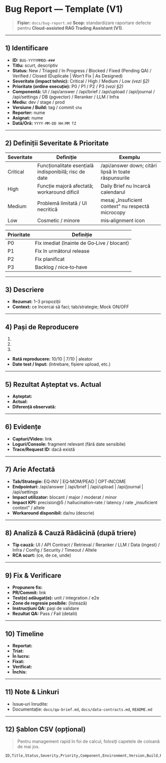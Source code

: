 # Bug Report — Template (V1)

> **Fișier:** `docs/bug-report.md`
> **Scop:** standardizare raportare defecte pentru **Cloud‑assisted RAG Trading Assistant (V1)**.

---

## 1) Identificare

* **ID:** `BUG‑YYYYMMDD‑###`
* **Titlu:** scurt, descriptiv
* **Status:** New / Triaged / In Progress / Blocked / Fixed (Pending QA) / Verified / Closed (Duplicate | Won’t Fix | As Designed)
* **Severitate (impact tehnic):** Critical / High / Medium / Low *(vezi §2)*
* **Prioritate (ordine execuție):** P0 / P1 / P2 / P3 *(vezi §2)*
* **Componentă:** UI / /api/answer / /api/brief / /api/upload / /api/journal / /api/settings / DB (pgvector) / Reranker / LLM / Infra
* **Mediu:** dev / stage / prod
* **Versiune / Build:** tag / commit `sha`
* **Reporter:** nume
* **Asignat:** nume
* **Dată/Oră:** `YYYY‑MM‑DD HH:MM TZ`

---

## 2) Definiții Severitate & Prioritate

| Severitate | Definiție                                             | Exemplu                                              |
| ---------- | ----------------------------------------------------- | ---------------------------------------------------- |
| Critical   | Funcționalitate esențială indisponibilă; risc de date | /api/answer down; citări lipsă în toate răspunsurile |
| High       | Funcție majoră afectată; workaround dificil           | Daily Brief nu încarcă calendarul                    |
| Medium     | Problemă limitată / UI necritică                      | mesaj „Insuficient context” nu respectă microcopy    |
| Low        | Cosmetic / minore                                     | mis‑alignment icon                                   |

| Prioritate | Definiție                                  |
| ---------- | ------------------------------------------ |
| P0         | Fix imediat (înainte de Go‑Live / blocant) |
| P1         | Fix în următorul release                   |
| P2         | Fix planificat                             |
| P3         | Backlog / nice‑to‑have                     |

---

## 3) Descriere

* **Rezumat:** 1–3 propoziții
* **Context:** ce încercai să faci; tab/strategie; Mock ON/OFF

---

## 4) Pași de Reproducere

1.
2.
3.

* **Rată reproducere:** 10/10 | 7/10 | aleator
* **Date test / Input:** (întrebare, fișiere upload, etc.)

---

## 5) Rezultat Așteptat vs. Actual

* **Așteptat:**
* **Actual:**
* **Diferență observată:**

---

## 6) Evidențe

* **Capturi/Video:** link
* **Loguri/Console:** fragment relevant (fără date sensibile)
* **Trace/Request ID:** dacă există

---

## 7) Arie Afectată

* **Tab/Strategie:** EQ‑INV | EQ‑MOM/PEAD | OPT‑INCOME
* **Endpointuri:** /api/answer | /api/brief | /api/upload | /api/journal | /api/settings
* **Impact utilizator:** blocant / major / moderat / minor
* **Impact KPI:** precision@5 / hallucination‑rate / latency / rate „insuficient context” / altele
* **Workaround disponibil:** da/nu (descrie)

---

## 8) Analiză & Cauză Rădăcină (după triere)

* **Tip cauză:** UI / API Contract / Retrieval / Reranker / LLM / Data (ingest) / Infra / Config / Security / Timeout / Altele
* **RCA scurt:** (ce, de ce, unde)

---

## 9) Fix & Verificare

* **Propunere fix:**
* **PR/Commit:** link
* **Test(e) adăugat(e):** unit / integration / e2e
* **Zone de regresie posibile:** (listează)
* **Instrucțiuni QA:** pași de validare
* **Rezultat QA:** Pass / Fail (detalii)

---

## 10) Timeline

* **Reportat:**
* **Triat:**
* **În lucru:**
* **Fixat:**
* **Verificat:**
* **Închis:**

---

## 11) Note & Linkuri

* Issue‑uri înrudite:
* Documentație: `docs/qa-brief.md`, `docs/data-contracts.md`, `README.md`

---

## 12) Șablon CSV (opțional)

> Pentru management rapid în foi de calcul, folosiți capetele de coloană de mai jos.

```
ID,Title,Status,Severity,Priority,Component,Environment,Version,Build,Reporter,Assignee,CreatedAt,UpdatedAt,ReproSteps,ReproRate,Expected,Actual,ImpactUser,ImpactKPI,AffectedAPIs,Screenshots,Logs,RootCauseType,FixPR,TestsAdded,RegressionAreas,QAResult
```
